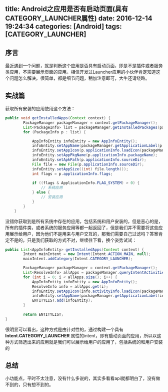 title: Android之应用是否有启动页面(具有CATEGORY_LAUNCHER属性)
date: 2016-12-14 19:24:34
categories: [Android]
tags: [CATEGORY_LAUNCHER]
---

## 序言

最近遇到一个问题，就是判断这个应用是否具有启动页面，即是不是插件或者服务类应用，不需要展示页面的应用。相信开发过Launcher应用的小伙伴肯定知道这个问题怎么解决。很简单，都是细节问题，稍加注意即可，大牛还请绕路。

## 实战篇

获取所有安装的应用使用这个方法：

``` java
public void getInstalledApps(Context context) {
        PackageManager packageManager = context.getPackageManager();
        List<PackageInfo> list = packageManager.getInstalledPackages(packageManager.GET_ACTIVITIES);
        for (PackageInfo p : list) {

            AppInfoEntity infoEntity = new AppInfoEntity();
            infoEntity.setAppName(packageManager.getApplicationLabel(p.applicationInfo).toString());
            infoEntity.setAppIcon(p.applicationInfo.loadIcon(packageManager));
            infoEntity.setAppPkgName(p.applicationInfo.packageName);
            infoEntity.setApkPath(p.applicationInfo.sourceDir);
            File file = new File(p.applicationInfo.sourceDir);
            infoEntity.setAppSize((int) file.length());
            int flags = p.applicationInfo.flags;
            
            if ((flags & ApplicationInfo.FLAG_SYSTEM) > 0) {
                // 系统应用
            } else {
                // 安装应用
            }
        }
    }
```

<!-- more -->

没错你获取到是所有系统中存在的应用，包括系统和用户安装的，但是恶心的是，所有的插件类，或者系统的服务应用等都一起返回了，但是我们并不需要将这些应用展示给用户，因为他们不是用来与用户交互的，那我们需要自己过滤吗？答案肯定不是的，只是我们获取的方式不对，继续往下看，换个姿势试试：

``` java
public List<AppInfoEntity> getInstalledApps(Context context) {
        Intent mainIntent = new Intent(Intent.ACTION_MAIN, null);
        mainIntent.addCategory(Intent.CATEGORY_LAUNCHER);

        PackageManager packageManager = context.getPackageManager();
        List<ResolveInfo> allApps = packageManager.queryIntentActivities(mainIntent, 0);
        for (int i = 0; i < allApps.size(); i++) {
            AppInfoEntity infoEntity = new AppInfoEntity();
            ResolveInfo info = allApps.get(i);
            infoEntity.setAppIcon(info.activityInfo.loadIcon(packageManager));
            infoEntity.setAppName(packageManager.getApplicationLabel(info.activityInfo.applicationInfo).toString());
            ENTITYLIST.add(infoEntity);
        }
  
        return ENTITYLIST;
}
```

很明显可以看出，这种方式是由针对性的，通过构建一个具有 **Intent.CATEGORY_LAUNCHER** 属性的intent，即有启动页面的应用，所以以这种方式筛选出来的应用就是我们可以展示给用户的应用了，包括系统的和用户安装的

## 总结

小功能点，平时不太注意，没有什么多说的，其实多看看api就都明白了，没有做不到的，只有想不到的。

